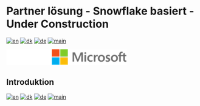 # Partner lösung - Snowflake basiert - Under Construction

[![en](https://img.shields.io/badge/lang-en-red.svg)](Snowflake.md)
[![dk](https://img.shields.io/badge/lang-dk-green.svg)](Snowflake-da.md)
[![de](https://img.shields.io/badge/lang-de-yellow.svg)](Snowflake-de.md)
[![main](https://img.shields.io/badge/main-document-blue.svg)](../../README.mdREADME.md)

![microsoft](images/microsoft.png)

## Introduktion

[![en](https://img.shields.io/badge/lang-en-red.svg)](Snowflake.md)
[![dk](https://img.shields.io/badge/lang-dk-green.svg)](Snowflake-da.md)
[![de](https://img.shields.io/badge/lang-de-yellow.svg)](Snowflake-de.md)
[![main](https://img.shields.io/badge/main-document-blue.svg)](../../README.mdREADME.md)